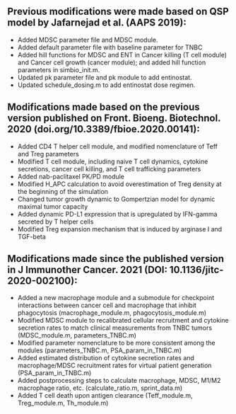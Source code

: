 ## Previous modifications were made based on QSP model by Jafarnejad et al. (AAPS 2019):

- Added MDSC parameter file and MDSC module.
- Added default parameter file with baseline parameter for TNBC
- Added hill functions for MDSC and ENT in Cancer killing (T cell module) and Cancer cell growth (cancer module); and added hill function parameters in simbio_init.m.
- Updated pk parameter file and pk module to add entinostat.
- Updated schedule_dosing.m to add entinostat dose regimen.

## Modifications made based on the previous version published on Front. Bioeng. Biotechnol. 2020 (doi.org/10.3389/fbioe.2020.00141):

- Added CD4 T helper cell module, and modified nomenclature of Teff and Treg parameters
- Modified T cell module, including naive T cell dynamics, cytokine secretions, cancer cell killing, and T cell trafficking parameters
- Added nab-paclitaxel PK/PD module
- Modified H_APC calculation to avoid overestimation of Treg density at the beginning of the simulation
- Changed tumor growth dynamic to Gompertzian model for dynamic maximal tumor capacity
- Added dynamic PD-L1 expression that is upregulated by IFN-gamma secreted by T helper cells
- Modified Treg expansion mechanism that is induced by arginase I and TGF-beta

## Modifications made since the published version in J Immunother Cancer. 2021 (DOI: 10.1136/jitc-2020-002100):

- Added a new macrophage module and a submodule for checkpoint interactions between cancer cell and macrophage that inhibit phagocytosis (macrophage_module.m, phagocytosis_module.m)
- Modified MDSC module to recalibrated cellular recruitment and cytokine secretion rates to match clinical measurements from TNBC tumors (MDSC_module.m, parameters_TNBC.m)
- Modified parameter nomenclature to be more consistent among the modules (parameters_TNBC.m, PSA_param_in_TNBC.m)
- Added estimated distribution of cytokine secretion rates and macrophage/MDSC recruitment rates for virtual patient generation (PSA_param_in_TNBC.m)
- Added postprocessing steps to calculate macrophage, MDSC, M1/M2 macrophage ratio, etc. (calculate_ratio.m, sprint_data.m)
- Added T cell death upon antigen clearance (Teff_module.m, Treg_module.m, Th_module.m)
